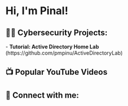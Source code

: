 <h1>Hi, I'm Pinal!</h1>

<h2>👨‍💻 Cybersecurity Projects:</h2>
- <b>Tutorial: Active Directory Home Lab</b> (https://github.com/pmpinu/ActiveDirectoryLab)


<h2>📺 Popular YouTube Videos</h2>


<h2> 🤳 Connect with me:</h2>



<!--
**joshmadakor1/joshmadakor1** is a ✨ _special_ ✨ repository because its `README.md` (this file) appears on your GitHub profile.

Here are some ideas to get you started:

- 🔭 I’m currently working on ...
- 🌱 I’m currently learning ...
- 👯 I’m looking to collaborate on ...
- 🤔 I’m looking for help with ...
- 💬 Ask me about ...
- 📫 How to reach me: ...
- 😄 Pronouns: ...
- ⚡ Fun fact: ...
-->
